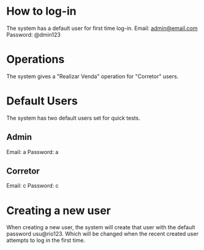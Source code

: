 # How to log-in

The system has a default user for first time log-in.
Email: admin@email.com
Password: @dmin123

# Operations
The system gives a "Realizar Venda" operation for "Corretor" users.

# Default Users

The system has two default users set for quick tests.
## Admin  
Email: a 
Password: a
## Corretor
Email: c
Password: c

# Creating a new user

When creating a new user, the system will create that user with the default password usu@rio123. Which will be changed when the recent created user attempts to log in the first time.
